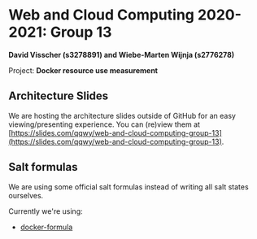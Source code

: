 # Web and Cloud Computing 2020-2021: Group 13
**David Visscher (s3278891) and Wiebe-Marten Wijnja (s2776278)**


Project: **Docker resource use measurement**


## Architecture Slides

We are hosting the architecture slides outside of GitHub for an easy viewing/presenting experience.
You can (re)view them at [https://slides.com/qqwy/web-and-cloud-computing-group-13](https://slides.com/qqwy/web-and-cloud-computing-group-13).

## Salt formulas

We are using some official salt formulas instead of writing all salt states ourselves.

Currently we're using:
 - [docker-formula](https://github.com/saltstack-formulas/docker-formula/tree/v0.44.0/docker)
